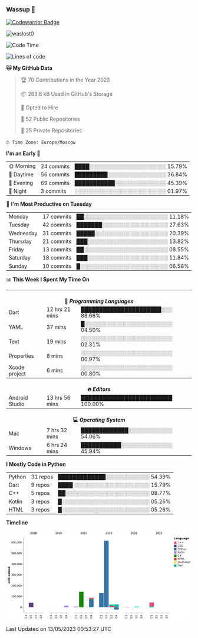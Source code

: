 ### Wassup 👋

[![Codewarrior Badge](https://www.codewars.com/users/waslost/badges/small)](https://www.codewars.com/users/waslost)

<p align="left"> <img src="https://komarev.com/ghpvc/?username=waslost0" alt="waslost0" /></p>

<!--START_SECTION:waka-->
![Code Time](http://img.shields.io/badge/Code%20Time-2%2C473%20hrs%2047%20mins-blue)

![Lines of code](https://img.shields.io/badge/From%20Hello%20World%20I%27ve%20Written-1%20Million%20lines%20of%20code-blue)

**🐱 My GitHub Data** 

> 🏆 70 Contributions in the Year 2023
 > 
> 📦 263.8 kB Used in GitHub's Storage 
 > 
> 💼 Opted to Hire
 > 
> 📜 52 Public Repositories 
 > 
> 🔑 25 Private Repositories  
 > 
`⌚︎ Time Zone: Europe/Moscow`

**I'm an Early 🐤** 

<table>
 <tr><td>🌞 Morning</td><td>24 commits</td><td>████░░░░░░░░░░░░░░░░░░░░░ 15.79%</td></tr>
 <tr><td>🌆 Daytime</td><td>56 commits</td><td>█████████░░░░░░░░░░░░░░░░ 36.84%</td></tr>
 <tr><td>🌃 Evening</td><td>69 commits</td><td>███████████░░░░░░░░░░░░░░ 45.39%</td></tr>
 <tr><td>🌙 Night</td><td>3 commits</td><td>░░░░░░░░░░░░░░░░░░░░░░░░░ 01.97%</td></tr>
</table>

📅 **I'm Most Productive on Tuesday** 

<table>
 <tr><td>Monday</td><td>17 commits</td><td>██░░░░░░░░░░░░░░░░░░░░░░░ 11.18%</td></tr>
 <tr><td>Tuesday</td><td>42 commits</td><td>███████░░░░░░░░░░░░░░░░░░ 27.63%</td></tr>
 <tr><td>Wednesday</td><td>31 commits</td><td>█████░░░░░░░░░░░░░░░░░░░░ 20.39%</td></tr>
 <tr><td>Thursday</td><td>21 commits</td><td>███░░░░░░░░░░░░░░░░░░░░░░ 13.82%</td></tr>
 <tr><td>Friday</td><td>13 commits</td><td>██░░░░░░░░░░░░░░░░░░░░░░░ 08.55%</td></tr>
 <tr><td>Saturday</td><td>18 commits</td><td>███░░░░░░░░░░░░░░░░░░░░░░ 11.84%</td></tr>
 <tr><td>Sunday</td><td>10 commits</td><td>█░░░░░░░░░░░░░░░░░░░░░░░░ 06.58%</td></tr>
</table>

📊 **This Week I Spent My Time On** 

<table>
<tr><th colspan="3"><br>💬 <i>Programming Languages</i></th></tr> 
 <tr><td>Dart</td><td>12 hrs 21 mins</td><td>██████████████████████░░░ 88.66%</td></tr>
 <tr><td>YAML</td><td>37 mins</td><td>█░░░░░░░░░░░░░░░░░░░░░░░░ 04.50%</td></tr>
 <tr><td>Text</td><td>19 mins</td><td>░░░░░░░░░░░░░░░░░░░░░░░░░ 02.31%</td></tr>
 <tr><td>Properties</td><td>8 mins</td><td>░░░░░░░░░░░░░░░░░░░░░░░░░ 00.97%</td></tr>
 <tr><td>Xcode project</td><td>6 mins</td><td>░░░░░░░░░░░░░░░░░░░░░░░░░ 00.80%</td></tr>

<tr><th colspan="3"><br>🔥 <i>Editors</i></th></tr> 
 <tr><td>Android Studio</td><td>13 hrs 56 mins</td><td>█████████████████████████ 100.00%</td></tr>

<tr><th colspan="3"><br>💻 <i>Operating System</i></th></tr> 
 <tr><td>Mac</td><td>7 hrs 32 mins</td><td>█████████████░░░░░░░░░░░░ 54.06%</td></tr>
 <tr><td>Windows</td><td>6 hrs 24 mins</td><td>███████████░░░░░░░░░░░░░░ 45.94%</td></tr>
</table>

**I Mostly Code in Python** 

<table>
 <tr><td>Python</td><td>31 repos</td><td>█████████████░░░░░░░░░░░░ 54.39%</td></tr>
 <tr><td>Dart</td><td>9 repos</td><td>████░░░░░░░░░░░░░░░░░░░░░ 15.79%</td></tr>
 <tr><td>C++</td><td>5 repos</td><td>██░░░░░░░░░░░░░░░░░░░░░░░ 08.77%</td></tr>
 <tr><td>Kotlin</td><td>3 repos</td><td>█░░░░░░░░░░░░░░░░░░░░░░░░ 05.26%</td></tr>
 <tr><td>HTML</td><td>3 repos</td><td>█░░░░░░░░░░░░░░░░░░░░░░░░ 05.26%</td></tr>
</table>


**Timeline**

![Chart not found](https://raw.githubusercontent.com/waslost0/waslost0/master/charts/bar_graph.png) 


 Last Updated on 13/05/2023 00:53:27 UTC
<!--END_SECTION:waka-->

